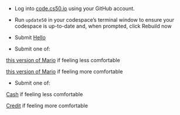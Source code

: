 - Log into [code.cs50.io](https://code.cs50.io/) using your GitHub account.

- Run `update50` in your codespace’s terminal window to ensure your codespace is up-to-date and, when prompted, click Rebuild now

- Submit [Hello](https://cs50.harvard.edu/x/2023/psets/1/hello/)

- Submit one of:

[this version of Mario](https://cs50.harvard.edu/x/2023/psets/1/mario/less/) if feeling less comfortable

[this version of Mario](https://cs50.harvard.edu/x/2023/psets/1/mario/more/) if feeling more comfortable
  
- Submit one of:

[Cash](https://cs50.harvard.edu/x/2023/psets/1/cash/) if feeling less comfortable
  
[Credit](https://cs50.harvard.edu/x/2023/psets/1/credit/) if feeling more comfortable
